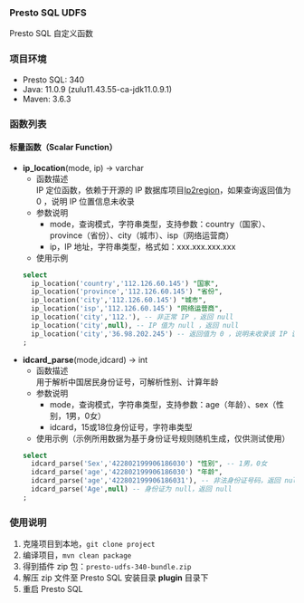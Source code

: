 ### Presto SQL UDFS
Presto SQL 自定义函数    

### 项目环境
- Presto SQL: 340
- Java: 11.0.9 (zulu11.43.55-ca-jdk11.0.9.1)
- Maven: 3.6.3

### 函数列表
#### 标量函数（Scalar Function）
- **ip_location**(mode, ip) -> varchar    
    - 函数描述    
      IP 定位函数，依赖于开源的 IP 数据库项目[Ip2region](https://github.com/lionsoul2014/ip2region)，如果查询返回值为 0 ，说明 IP 位置信息未收录
    - 参数说明    
        - mode，查询模式，字符串类型，支持参数：country（国家）、province（省份）、city（城市）、isp（网络运营商）    
        - ip，IP 地址，字符串类型，格式如：xxx.xxx.xxx.xxx    
    - 使用示例
    ```sql
    select 
      ip_location('country','112.126.60.145') "国家",
      ip_location('province','112.126.60.145') "省份",
      ip_location('city','112.126.60.145') "城市",
      ip_location('isp','112.126.60.145') "网络运营商",
      ip_location('city','112.'), -- 非正常 IP ，返回 null
      ip_location('city',null), -- IP 值为 null ，返回 null
      ip_location('city','36.98.202.245') -- 返回值为 0 ，说明未收录该 IP 该项位置信息
    ;
    ```
- **idcard_parse**(mode,idcard) -> int
    - 函数描述    
      用于解析中国居民身份证号，可解析性别、计算年龄
    - 参数说明    
        - mode，查询模式，字符串类型，支持参数：age（年龄）、sex（性别，1男，0女）    
        - idcard，15或18位身份证号，字符串类型    
    - 使用示例（示例所用数据为基于身份证号规则随机生成，仅供测试使用）
    ```sql
    select
      idcard_parse('Sex','422802199906186030') "性别", -- 1男，0女
      idcard_parse('age','422802199906186030') "年龄",
      idcard_parse('age','422802199906186031'), -- 非法身份证号码，返回 null
      idcard_parse('Age',null) -- 身份证为 null，返回 null
    ;
    ```

### 使用说明
1. 克隆项目到本地，`git clone project`    
2. 编译项目，`mvn clean package`    
3. 得到插件 zip 包：`presto-udfs-340-bundle.zip`    
4. 解压 zip 文件至 Presto SQL 安装目录 **plugin** 目录下    
5. 重启 Presto SQL    